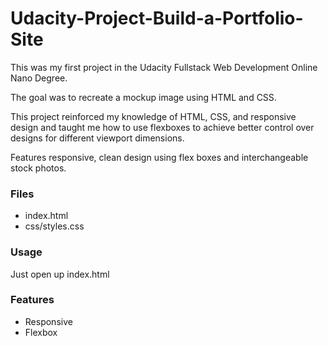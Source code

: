 # Udacity-Project-Build-a-Portfolio-Site
This was my first project in the Udacity Fullstack Web Development Online Nano Degree.

The goal was to recreate a mockup image using HTML and CSS.

This project reinforced my knowledge of HTML, CSS, and responsive design and taught me how to use flexboxes to achieve better control over designs for different viewport dimensions.

Features responsive, clean design using flex boxes and interchangeable stock photos.

### Files
* index.html
* css/styles.css

### Usage
  Just open up index.html
  
### Features
* Responsive
* Flexbox
